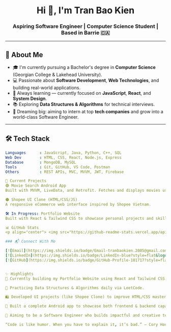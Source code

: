 <h1 align="center">Hi 👋, I'm Tran Bao Kien</h1>
<h3 align="center">Aspiring Software Engineer | Computer Science Student | Based in Barrie 🇨🇦</h3>

---

## 🧠 About Me

- 🎓 I'm currently pursuing a Bachelor's degree in **Computer Science** (Georgian College & Lakehead University).
- 💻 Passionate about **Software Development**, **Web Technologies**, and building real-world applications.
- 🔁 Always learning — currently focused on **JavaScript**, **React**, and **System Design**.
- 📚 Exploring **Data Structures & Algorithms** for technical interviews.
- 🎯 Dreaming big: aiming to intern at top **tech companies** and grow into a world-class Software Engineer.

---

## 🛠 Tech Stack

```yaml
Languages      : JavaScript, Java, Python, C++, SQL
Web Dev        : HTML, CSS, React, Node.js, Express
Database       : MongoDB, MySQL
Tools          : Git, GitHub, VS Code, Postman
Others         : REST APIs, MVC, MVVM, JWT, Firebase

🚧 Current Projects
🟣 Movie Search Android App
Built with MVVM, LiveData, and Retrofit. Fetches and displays movies using OMDB API.

🟠 Shopee UI Clone (HTML/CSS/JS)
A responsive eCommerce web interface inspired by Shopee Vietnam.

🛠 In Progress: Portfolio Website
Built with React & Tailwind CSS to showcase personal projects and skills.

📊 GitHub Stats
<p align="center"> <img src="https://github-readme-stats.vercel.app/api?username=tranbaokien2005&show_icons=true&theme=github_dark" height="180" /> <img src="https://github-readme-stats.vercel.app/api/top-langs/?username=tranbaokien2005&layout=compact&theme=github_dark" height="180"/> </p>

### 📬 Connect With Me

[![Email](https://img.shields.io/badge/Email-tranbaokien.2005@gmail.com-blue?style=flat&logo=gmail)](mailto:tranbaokien.2005@gmail.com)
[![LinkedIn](https://img.shields.io/badge/LinkedIn-blue?style=flat&logo=linkedin&logoColor=white)](https://www.linkedin.com/in/bao-kien-tran)
[![GitHub](https://img.shields.io/badge/GitHub-Profile-181717?style=flat&logo=github)](https://github.com/tranbaokien2005)


✨ Highlights
🚀 Currently building my Portfolio Website using React and Tailwind CSS.

📘 Practicing Data Structures & Algorithms daily via LeetCode.

🛍 Developed UI projects (like Shopee Clone) to improve HTML/CSS mastery and responsive design.

🎥 Built a complete Android app to showcase both frontend & backend capabilities.

💼 Aiming to be a Software Engineer who builds impactful and creative tech solutions.

“Code is like humor. When you have to explain it, it’s bad.” — Cory House

